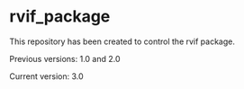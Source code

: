 # rvif_package
This repository has been created to control the rvif package.

Previous versions: 1.0 and 2.0

Current version: 3.0
